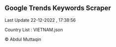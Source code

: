 

## Google Trends Keywords Scraper 
 
Last Update 22-12-2022 , 17:38:56

Country List :
VIETNAM.json



© Abdul Muttaqin 
